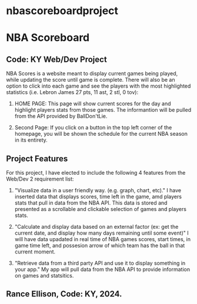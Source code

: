# nbascoreboardproject
# NBA Scoreboard

## Code: KY Web/Dev Project

NBA Scores is a website meant to display current games being played, while updating the score until game is complete. There will also be an option to click into each game and see the players with the most highlighted statistics (i.e. Lebron James 27 pts, 11 ast, 2 stl, 0 tov):

1. HOME PAGE: This page will show current scores for the day and highlight players stats from those games. The informantion will be pulled from the API provided by BallDon'tLie.

2. Second Page: If you click on a button in the top left corner of the homepage, you will be shown the schedule for the current NBA season in its entirety.

## Project Features

For this project, I have elected to include the following 4 features from the Web/Dev 2 requirement list:

1. "Visualize data in a user friendly way. (e.g. graph, chart, etc)." I have inserted data that displays scores, time left in the game, amd players stats that pull in data from the NBA API. This data is stored and presented as a scrollable and clickable selection of games and players stats.

2. "Calculate and display data based on an external factor (ex: get the current date, and display how many days remaining until some event)" I will have data upadated in real time of NBA games scores, start times, in game time left, and possesion arrow of which team has the ball in that current moment.

3. "Retrieve data from a third party API and use it to display something in your app." My app will pull data from the NBA API to provide information on games and statsitics.

## Rance Ellison, Code: KY, 2024.
